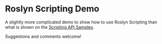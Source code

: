 # Roslyn Scripting Demo

A slightly more complicated demo to show how to use Roslyn Scripting than what is shown on the [Scripting API Samples](https://github.com/dotnet/roslyn/wiki/Scripting-API-Samples).

Suggestions and comments welcome!